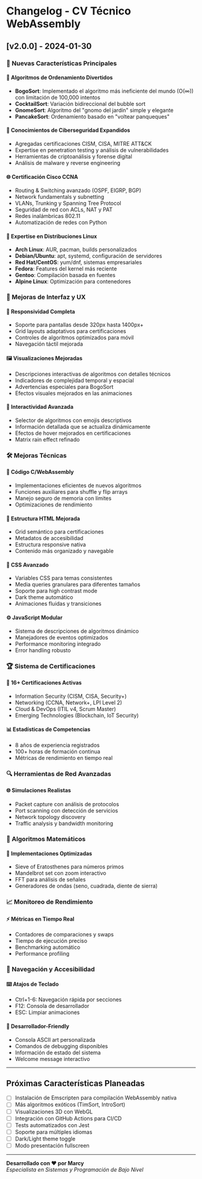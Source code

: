 # Changelog - CV Técnico WebAssembly

## [v2.0.0] - 2024-01-30

### 🎉 Nuevas Características Principales

#### 🎲 Algoritmos de Ordenamiento Divertidos
- **BogoSort**: Implementado el algoritmo más ineficiente del mundo (O(∞)) con limitación de 100,000 intentos
- **CocktailSort**: Variación bidireccional del bubble sort
- **GnomeSort**: Algoritmo del "gnomo del jardín" simple y elegante  
- **PancakeSort**: Ordenamiento basado en "voltear panqueques"

#### 🔐 Conocimientos de Ciberseguridad Expandidos
- Agregadas certificaciones CISM, CISA, MITRE ATT&CK
- Expertise en penetration testing y análisis de vulnerabilidades
- Herramientas de criptoanálisis y forense digital
- Análisis de malware y reverse engineering

#### 🌐 Certificación Cisco CCNA
- Routing & Switching avanzado (OSPF, EIGRP, BGP)
- Network fundamentals y subnetting
- VLANs, Trunking y Spanning Tree Protocol
- Seguridad de red con ACLs, NAT y PAT
- Redes inalámbricas 802.11
- Automatización de redes con Python

#### 🐧 Expertise en Distribuciones Linux
- **Arch Linux**: AUR, pacman, builds personalizados
- **Debian/Ubuntu**: apt, systemd, configuración de servidores
- **Red Hat/CentOS**: yum/dnf, sistemas empresariales
- **Fedora**: Features del kernel más reciente
- **Gentoo**: Compilación basada en fuentes
- **Alpine Linux**: Optimización para contenedores

### 🎨 Mejoras de Interfaz y UX

#### 📱 Responsividad Completa
- Soporte para pantallas desde 320px hasta 1400px+
- Grid layouts adaptativos para certificaciones
- Controles de algoritmos optimizados para móvil
- Navegación táctil mejorada

#### 🖼️ Visualizaciones Mejoradas
- Descripciones interactivas de algoritmos con detalles técnicos
- Indicadores de complejidad temporal y espacial
- Advertencias especiales para BogoSort
- Efectos visuales mejorados en las animaciones

#### 🎯 Interactividad Avanzada
- Selector de algoritmos con emojis descriptivos
- Información detallada que se actualiza dinámicamente
- Efectos de hover mejorados en certificaciones
- Matrix rain effect refinado

### 🛠️ Mejoras Técnicas

#### 🔧 Código C/WebAssembly
- Implementaciones eficientes de nuevos algoritmos
- Funciones auxiliares para shuffle y flip arrays
- Manejo seguro de memoria con límites
- Optimizaciones de rendimiento

#### 📄 Estructura HTML Mejorada
- Grid semántico para certificaciones
- Metadatos de accesibilidad
- Estructura responsive nativa
- Contenido más organizado y navegable

#### 🎨 CSS Avanzado
- Variables CSS para temas consistentes
- Media queries granulares para diferentes tamaños
- Soporte para high contrast mode
- Dark theme automático
- Animaciones fluidas y transiciones

#### ⚙️ JavaScript Modular
- Sistema de descripciones de algoritmos dinámico
- Manejadores de eventos optimizados
- Performance monitoring integrado
- Error handling robusto

### 🏆 Sistema de Certificaciones

#### 📜 16+ Certificaciones Activas
- Information Security (CISM, CISA, Security+)
- Networking (CCNA, Network+, LPI Level 2)
- Cloud & DevOps (ITIL v4, Scrum Master)
- Emerging Technologies (Blockchain, IoT Security)

#### 📊 Estadísticas de Competencias
- 8 años de experiencia registrados
- 100+ horas de formación continua
- Métricas de rendimiento en tiempo real

### 🔍 Herramientas de Red Avanzadas

#### 🌐 Simulaciones Realistas
- Packet capture con análisis de protocolos
- Port scanning con detección de servicios
- Network topology discovery
- Traffic analysis y bandwidth monitoring

### 🧮 Algoritmos Matemáticos

#### 🔢 Implementaciones Optimizadas
- Sieve of Eratosthenes para números primos
- Mandelbrot set con zoom interactivo
- FFT para análisis de señales
- Generadores de ondas (seno, cuadrada, diente de sierra)

### 📈 Monitoreo de Rendimiento

#### ⚡ Métricas en Tiempo Real
- Contadores de comparaciones y swaps
- Tiempo de ejecución preciso
- Benchmarking automático
- Performance profiling

### 🎯 Navegación y Accesibilidad

#### ⌨️ Atajos de Teclado
- Ctrl+1-6: Navegación rápida por secciones
- F12: Consola de desarrollador
- ESC: Limpiar animaciones

#### 🔧 Desarrollador-Friendly
- Consola ASCII art personalizada
- Comandos de debugging disponibles
- Información de estado del sistema
- Welcome message interactivo

---

## Próximas Características Planeadas

- [ ] Instalación de Emscripten para compilación WebAssembly nativa
- [ ] Más algoritmos exóticos (TimSort, IntroSort)
- [ ] Visualizaciones 3D con WebGL
- [ ] Integración con GitHub Actions para CI/CD
- [ ] Tests automatizados con Jest
- [ ] Soporte para múltiples idiomas
- [ ] Dark/Light theme toggle
- [ ] Modo presentación fullscreen

---

**Desarrollado con ❤️ por Marcy**  
*Especialista en Sistemas y Programación de Bajo Nivel* 